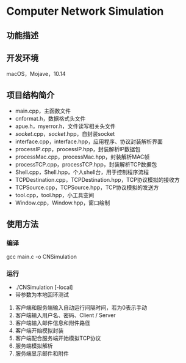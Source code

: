 # Computer Network Simulation
## 功能描述
## 开发环境
macOS，Mojave，10.14
## 项目结构简介
- main.cpp，主函数文件
- cnformat.h，数据格式头文件
- apue.h，myerror.h，文件读写相关头文件
- _socket_.cpp，_socket_.hpp，自封装socket
- interface.cpp，interface.hpp，应用程序、协议封装解析界面
- processIP.cpp，processIP.hpp，封装解析IP数据包
- processMac.cpp，processMac.hpp，封装解析MAC帧
- processTCP.cpp，processTCP.hpp，封装解析TCP数据包
- Shell.cpp，Shell.hpp，个人shell台，用于控制程序流程
- TCPDestination.cpp，TCPDestination.hpp，TCP协议模拟的接收方
- TCPSource.cpp，TCPSource.hpp，TCP协议模拟的发送方
- tool.cpp，tool.hpp，小工具空间
- Window.cpp，Window.hpp，窗口绘制
## 使用方法
### 编译
gcc main.c -o CNSimulation
### 运行
- ./CNSimulation [-local]
- 带参数为本地回环测试
1. 客户端和服务端输入自动运行间隔时间，若为0表示手动
2. 客户端输入用户名、密码、Client / Server
3. 客户端输入邮件信息和附件路径
4. 客户端开始模拟封装
5. 客户端配合服务端开始模拟TCP协议
6. 服务端模拟解析
7. 服务端显示邮件和附件
